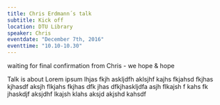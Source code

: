 ```yaml
---
title: Chris Erdmann´s talk
subtitle: Kick off  
location: DTU Library
speaker: Chris
eventdate: "December 7th, 2016"
eventtime: "10.10-10.30"
---
```


waiting for final confirmation from Chris - we hope & hope

Talk is about Lorem ipsum lhjas fkjh askljdfh aklsjhf kajhs fkjahsd fkjhas kjhasdf
aksjh flkjahs fkjhas dfk jhas dfkjhaskljdfa
asjh flkajsh f kahs fk jhaskdjf
aksjdhf lkajsh klahs
aksjd akjshd kahsdf
